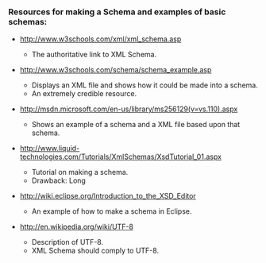 ### Resources for making a Schema and examples of basic schemas:

* http://www.w3schools.com/xml/xml_schema.asp
  * The authoritative link to XML Schema.

* http://www.w3schools.com/schema/schema_example.asp
  * Displays an XML file and shows how it could be made into a schema. 
  * An extremely credible resource. 

* http://msdn.microsoft.com/en-us/library/ms256129(v=vs.110).aspx
  * Shows an example of a schema and a XML file based upon that schema.

* http://www.liquid-technologies.com/Tutorials/XmlSchemas/XsdTutorial_01.aspx
  * Tutorial on making a schema.
  * Drawback: Long

* http://wiki.eclipse.org/Introduction_to_the_XSD_Editor
  * An example of how to make a schema in Eclipse.

* http://en.wikipedia.org/wiki/UTF-8
  * Description of UTF-8. 
  * XML Schema should comply to UTF-8.

